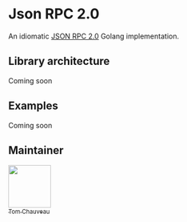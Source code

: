 # Json RPC 2.0

An idiomatic [JSON RPC 2.0](https://www.jsonrpc.org/specification) Golang implementation.

## Library architecture

Coming soon

## Examples

Coming soon

## Maintainer

[<img src="https://github.com/TomChv.png?size=85" width=85><br><sub>Tom Chauveau</sub>](https://github.com/TomChv)
